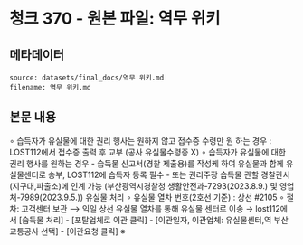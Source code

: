 # 청크 370 - 원본 파일: 역무 위키

## 메타데이터

```
source: datasets/final_docs/역무 위키.md
filename: 역무 위키.md
```

## 본문 내용

∘ 습득자가 유실물에 대한 권리 행사는 원하지 않고 접수증 수령만 원 하는 경우 : LOST112에서 접수증 출력 후 교부 (공사 유실물수령증 X) ∘ 습득자가 유실물에 대한 권리 행사를 원하는 경우 - 습득물 신고서(경찰 제출용)를 작성케 하여 유실물과 함께 유실물센터로 송부, LOST112에 습득자 등록 필수 - 또는 권리주장 습득물 관할 경찰관서(지구대,파출소)에 인계 가능 (부산광역시경찰청 생활안전과-7293(2023.8.9.) 및 영업처-7989(2023.9.5.)) 유실물 처리 ∘ 유실물 열차 번호(2호선 기준) : 상선 #2105 ∘ 절차: 고객센터 보관 ⟶ 익일 상선 유실물 열차를 통해 유실물 센터로 이송 → lost112에서 [습득물 처리] - [포탈업체로 이관 클릭] - [이관일자, 이관업체: 유실물센터,역 부산교통공사 선택] - [이관요청 클릭] ※